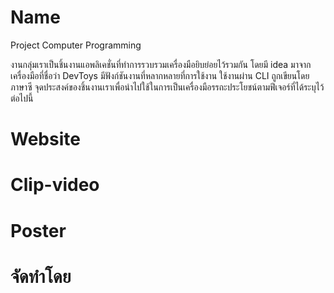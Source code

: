 # Name

Project Computer Programming

งานกลุ่มเราเป็นชิ้นงานแอพลิเคชั่นที่ทำการรวบรวมเครื่องมือยิบย่อยไว้รวมกัน โดยมี idea มาจากเครื่องมือที่ชื่อว่า DevToys
มีฟังก์ชันงานที่หลากหลายที่การใช้งาน ใช้งานผ่าน CLI ถูกเขียนโดยภาษาซี
จุดประสงค์ของชิ้นงานเราเพื่อนำไปใช้ในการเป็นเครื่องมือรรถะประโยชน์ตามฟีเจอร์ที่ได้ระบุไว้ต่อไปนี้



# Website







# Clip-video





# Poster




# จัดทำโดย




